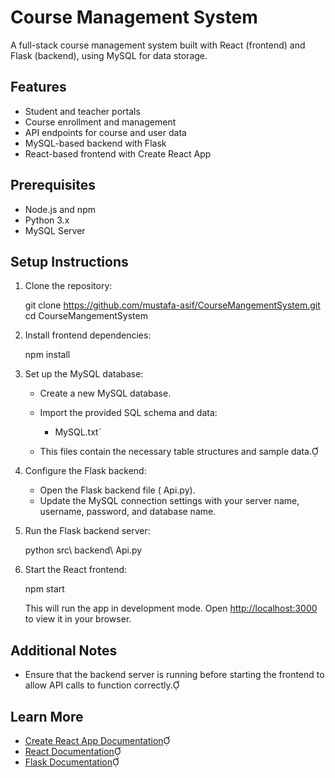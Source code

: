 

# Course Management System

A full-stack course management system built with React (frontend) and Flask (backend), using MySQL for data storage.

## Features

- Student and teacher portals
- Course enrollment and management
- API endpoints for course and user data
- MySQL-based backend with Flask
- React-based frontend with Create React App

## Prerequisites

- Node.js and npm
- Python 3.x
- MySQL Server

## Setup Instructions

1. Clone the repository:

   
   git clone https://github.com/mustafa-asif/CourseMangementSystem.git
   cd CourseMangementSystem
   


2. Install frontend dependencies:

   
   npm install
   


3. Set up the MySQL database:

   - Create a new MySQL database.
   - Import the provided SQL schema and data:
     - MySQL.txt`
   
   - This files contain the necessary table structures and sample data.

4. Configure the Flask backend:

   - Open the Flask backend file ( Api.py).
   - Update the MySQL connection settings with your server name, username, password, and database name.

5. Run the Flask backend server:

   
   python src\ backend\ Api.py
   


6. Start the React frontend:

   
   npm start
   


   This will run the app in development mode. Open [http://localhost:3000](http://localhost:3000) to view it in your browser.

## Additional Notes

- Ensure that the backend server is running before starting the frontend to allow API calls to function correctly.


## Learn More

- [Create React App Documentation](https://facebook.github.io/create-react-app/docs/getting-started)
- [React Documentation](https://reactjs.org/)
- [Flask Documentation](https://flask.palletsprojects.com/)

